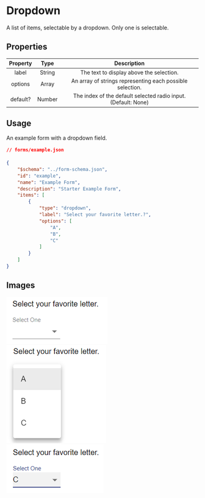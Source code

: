 # Dropdown
A list of items, selectable by a dropdown. Only one is selectable.

## Properties

| Property |  Type  |                           Description                          |
|:--------:|:------:|:--------------------------------------------------------------:|
|   label  | String |            The text to display above the selection.            |
|  options |  Array |    An array of strings representing each possible selection.   |
| default? | Number | The index of the default selected radio input. (Default: None) |

## Usage
An example form with a dropdown field.
```json
// forms/example.json

{
    "$schema": "../form-schema.json",
    "id": "example",
    "name": "Example Form",
    "description": "Starter Example Form",
    "items": [
        {
            "type": "dropdown",
            "label": "Select your favorite letter.?",
            "options": [
                "A",
                "B",
                "C"
            ]
        }
    ]
}
```

## Images
![dropdown](../img/dropdown.png ":size=200%")
![dropdown-list](../img/dropdown-list.png ":size=200%")
![dropdown-selected](../img/dropdown-selected.png ":size=200%")
